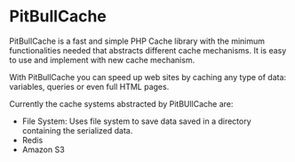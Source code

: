 # PitBullCache
PitBullCache is a fast and simple PHP Cache library with the minimum functionalities needed that abstracts different cache mechanisms. It is easy to use and implement with new cache mechanism.

With PitBullCache you can speed up web sites by caching any type of data: variables, queries or even full HTML pages.

Currently the cache systems abstracted by PitBUllCache are:

- File System: Uses file system to save data saved in a directory containing the serialized data.
- Redis
- Amazon S3 

